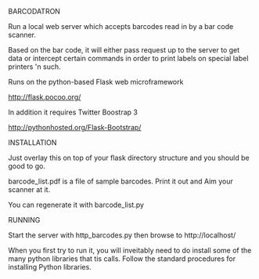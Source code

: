 BARCODATRON

Run a local web server which accepts barcodes read in by a bar code scanner.

Based on the bar code, it will either pass request up to the server to get data or
intercept certain commands in order to print labels 
on special label printers 'n such.

Runs on the python-based Flask web microframework 

http://flask.pocoo.org/

In addition it requires Twitter Boostrap 3

http://pythonhosted.org/Flask-Bootstrap/


INSTALLATION

Just overlay this on top of your flask directory structure and you should be good to go.

barcode_list.pdf is a file of sample barcodes. Print it out and Aim your scanner at it.

You can regenerate it with barcode_list.py



RUNNING

Start the server with http_barcodes.py then browse to http://localhost/


When you first try to run it, you will inveitably need to do install some of the many python libraries that tis calls. Follow the standard procedures for installing Python libraries.






